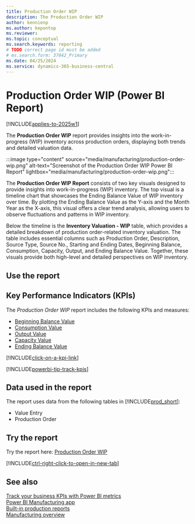 ```yaml
---
title: Production Order WIP    
description: The Production Order WIP
author: kennienp
ms.author: kepontop
ms.reviewer:
ms.topic: conceptual
ms.search.keywords: reporting
# TODO correct page id must be added
# ms.search.form: 37042_Primary 
ms.date: 04/25/2024
ms.service: dynamics-365-business-central
---
```


# Production Order WIP (Power BI Report)

[!INCLUDE[applies-to-2025w1](includes/applies-to-2025w1.md)]

 The **Production Order WIP** report provides insights into the work-in-progress (WIP) inventory across production orders, displaying both trends and detailed valuation data.

:::image type="content" source="media/manufacturing/production-order-wip.png" alt-text="Screenshot of the Production Order WIP Power BI Report" lightbox="media/manufacturing/production-order-wip.png":::

The **Production Order WIP Report** consists of two key visuals designed to provide insights into work-in-progress (WIP) inventory. The top visual is a timeline chart that showcases the Ending Balance Value of WIP inventory over time. By plotting the Ending Balance Value as the Y-axis and the Month Year as the X-axis, this visual offers a clear trend analysis, allowing users to observe fluctuations and patterns in WIP inventory.

Below the timeline is the **Inventory Valuation - WIP** table, which provides a detailed breakdown of production order-related inventory valuation. The table includes essential columns such as Production Order, Description, Source Type, Source No., Starting and Ending Dates, Beginning Balance, Consumption, Capacity, Output, and Ending Balance Value. Together, these visuals provide both high-level and detailed perspectives on WIP inventory.

## Use the report

## Key Performance Indicators (KPIs)

The *Production Order WIP* report includes the following KPIs and measures:

- [Beginning Balance Value]()
- [Consumption Value]()
- [Output Value]()
- [Capacity Value]()
- [Ending Balance Value]()

[!INCLUDE[click-on-a-kpi-link](includes/click-on-a-kpi-link.md)]

[!INCLUDE[powerbi-tip-track-kpis](includes/powerbi-tip-track-kpis.md)]

## Data used in the report

The report uses data from the following tables in [!INCLUDE[prod_short](includes/prod_short.md)]:

- Value Entry
- Production Order
  
## Try the report

Try the report here: [Production Order WIP](https://businesscentral.dynamics.com?page=)<!-- TODO Set page ID for link -->

[!INCLUDE[ctrl-right-click-to-open-in-new-tab](includes/ctrl-right-click-to-open-in-new-tab.md)]

## See also

[Track your business KPIs with Power BI metrics](track-kpis-with-power-bi-metrics.md)  
[Power BI Manufacturing app](manufacturing-powerbi-app.md)  
[Built-in production reports](production-reports.md)  
[Manufacturing overview](production-manage-manufacturing.md)
